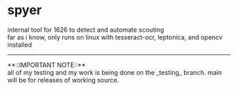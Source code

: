 <h1>spyer</h1>
internal tool for 1626 to detect and automate scouting
<br>
far as i know, only runs on linux with tesseract-ocr, leptonica, and opencv installed
<hr>
**::IMPORTANT NOTE::**
<br>
all of my testing and my work is being done on the _testing_ branch. main will be for releases of working source.
